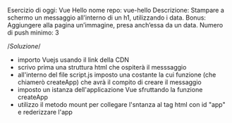 Esercizio di oggi: Vue Hello
nome repo: vue-hello
Descrizione: Stampare a schermo un messaggio all’interno di un h1, utilizzando i data.
Bonus: Aggiungere alla pagina un’immagine, presa anch’essa da un data.
Numero di push minimo: 3

/*Soluzione*/

- importo Vuejs usando il link della CDN
- scrivo prima una struttura html che ospiterà il messsaggio
- all'interno del file script.js imposto una costante la cui funzione (che chiamerò createApp) che avrà il compito di creare il messaggio
- imposto un istanza dell'applicazione Vue sfruttando la funzione createApp
- utilizzo il metodo mount per collegare l'sntanza al tag html con id "app" e rederizzare l'app